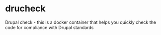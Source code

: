 # drucheck
Drupal check - this is a docker container that helps you quickly check the code for compliance with Drupal standards
